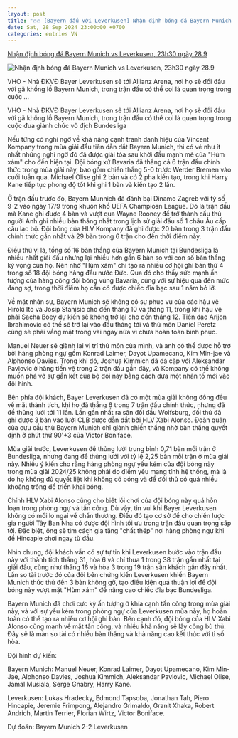 ```yaml
---
layout: post
title: "🔥🔥 [Bayern đấu với Leverkusen] Nhận định bóng đá Bayern Munich vs Leverkusen, 23h30 ngày 28.9"
date: Sat, 28 Sep 2024 23:00:00 +0700
categories: entries VN
---
```

[Nhận định bóng đá Bayern Munich vs Leverkusen, 23h30 ngày 28.9](https://baovanhoa.vn/the-thao/nhan-dinh-tran-dau-bayern-munich-vs-leverkusen-23h30-ngay-289-buoc-ngoat-den-som-106636.html)

![Nhận định bóng đá Bayern Munich vs Leverkusen, 23h30 ngày 28.9](https://static.baovanhoa.vn/zoom/1200_630/Uploaded/ngoctrung/2024_09_28/bm-vs-lvk-2_HQEK.jpg)

VHO - Nhà ĐKVĐ Bayer Leverkusen sẽ tới Allianz Arena, nơi họ sẽ đối đầu với gã khổng lồ Bayern Munich, trong trận đấu có thể coi là quan trọng trong cuộc ...

VHO - Nhà ĐKVĐ Bayer Leverkusen sẽ tới Allianz Arena, nơi họ sẽ đối đầu với gã khổng lồ Bayern Munich, trong trận đấu có thể coi là quan trọng trong cuộc đua giành chức vô địch Bundesliga

Nếu từng có nghi ngờ về khả năng cạnh tranh danh hiệu của Vincent Kompany trong mùa giải đầu tiên dẫn dắt Bayern Munich, thì có vẻ như ít nhất những nghi ngờ đó đã được giải tỏa sau khởi đầu mạnh mẽ của "Hùm xám" cho đến hiện tại. Đội bóng xứ Bavaria đã thắng cả 6 trận đấu chính thức trong mùa giải này, bao gồm chiến thắng 5-0 trước Werder Bremen vào cuối tuần qua. Michael Olise ghi 2 bàn và có 2 pha kiến tạo, trong khi Harry Kane tiếp tục phong độ tốt khi ghi 1 bàn và kiến tạo 2 lần.

Ở trận đấu trước đó, Bayern Munnich đã đánh bại Dinamo Zagreb với tỷ số 9-2 vào ngày 17/9 trong khuôn khổ UEFA Champiosn League. Đó là trận đấu mà Kane ghi được 4 bàn và vượt qua Wayne Rooney để trở thành cầu thủ người Anh ghi nhiều bàn thắng nhất trong lịch sử giải đấu số 1 châu Âu cấp câu lạc bộ. Đội bóng của HLV Kompany đã ghi được 20 bàn trong 3 trận đấu chính thức gần nhất và 29 bàn trong 6 trận cho đến thời điểm này.

Điều thú vị là, tổng số 16 bàn thắng của Bayern Munich tại Bundesliga là nhiều nhất giải đấu nhưng lại nhiều hơn gần 6 bàn so với con số bàn thắng kỳ vọng của họ. Nên nhớ "Hùm xám" chỉ tạo ra nhiều cơ hội ghi bàn thứ 4 trong số 18 đội bóng hàng đầu nước Đức. Qua đó cho thấy sức mạnh ấn tượng của hàng công đội bóng vùng Bavaria, cùng với sự hiệu quả đến mức đáng sợ, trong thời điểm họ cần có được chiếc đĩa bạc sau 1 năm bỏ lỡ.

Về mặt nhân sự, Bayern Munich sẽ không có sự phục vụ của các hậu vệ Hiroki Ito và Josip Stanisic cho đến tháng 10 và tháng 11, trong khi hậu vệ phải Sacha Boey dự kiến sẽ không trở lại cho đến tháng 12. Tiền đạo Arijon Ibrahimovic có thể sẽ trở lại vào đầu tháng tới và thủ môn Daniel Peretz cũng sẽ phải vắng mặt trong vài ngày nữa vì chưa hoàn toàn bình phục.

Manuel Neuer sẽ giành lại vị trí thủ môn của mình, và anh có thể được hỗ trợ bởi hàng phòng ngự gồm Konrad Laimer, Dayot Upamecano, Kim Min-jae và Alphonso Davies. Trong khi đó, Joshua Kimmich đã đá cặp với Aleksandar Pavlovic ở hàng tiền vệ trong 2 trận đấu gần đây, và Kompany có thể không muốn phá vỡ sự gắn kết của bộ đôi này bằng cách đưa một nhân tố mới vào đội hình.

Bên phía đội khách, Bayer Leverkusen đã có một mùa giải không đồng đều về mặt thành tích, khi họ đã thắng 6 trong 7 trận đấu chính thức, nhưng đã để thủng lưới tới 11 lần. Lần gần nhất ra sân đối đầu Wolfsburg, đối thủ đã ghi được 3 bàn vào lưới CLB được dẫn dắt bởi HLV Xabi Alonso. Đoàn quân của cựu cầu thủ Bayern Munich chỉ giành chiến thắng nhờ bàn thắng quyết định ở phút thứ 90'+3 của Victor Boniface.

Mùa giải trước, Leverkusen để thủng lưới trung bình 0,71 bàn mỗi trận ở Bundesliga, nhưng đang để thủng lưới với tỷ lệ 2,25 bàn mỗi trận ở mùa giải này. Nhiều ý kiến cho rằng hàng phòng ngự yếu kém của đội bóng này trong mùa giải 2024/25 không phải do điểm yếu mang tính hệ thống, mà là do họ không đủ quyết liệt khi không có bóng và để đối thủ có quá nhiều khoảng trống để triển khai bóng.

Chính HLV Xabi Alonso cũng cho biết lối chơi của đội bóng này quá hỗn loạn trong phòng ngự và tấn công. Dù vậy, tin vui khi Bayer Leverkusen không có mối lo ngại về chấn thương. Điều đó tạo cơ sở để cho chiến lược gia người Tây Ban Nha có được đội hình tối ưu trong trận đấu quan trọng sắp tới. Đặc biệt, ông sẽ tìm cách gia tăng "chất thép" nơi hàng phòng ngự khi để Hincapie chơi ngay từ đầu.

Nhìn chung, đội khách vẫn có sự tự tin khi Leverkusen bước vào trận đấu này với thành tích thắng 31, hòa 6 và chỉ thua 1 trong 38 trận gần nhất tại giải đấu, cũng như thắng 16 và hòa 3 trong 19 trận sân khách gần đây nhất. Lần so tài trước đó của đôi bên chứng kiến Leverkusen khiến Bayern Munich thúc thủ đến 3 bàn không gỡ, tạo điều kiện quá thuận lợi để đội bóng này vượt mặt "Hùm xám" để nâng cao chiếc đĩa bạc Bundesliga.

Bayern Munich đã chơi cực kỳ ấn tượng ở khía cạnh tấn công trong mùa giải này, và với sự yếu kém trong phòng ngự của Leverkusen mùa này, họ hoàn toàn có thể tạo ra nhiều cơ hội ghi bàn. Bên cạnh đó, đội bóng của HLV Xabi Alonso cũng mạnh về mặt tấn công, và nhiều khả năng sẽ lấy công bù thủ. Đây sẽ là màn so tài có nhiều bàn thắng và khả năng cao kết thúc với tỉ số hòa.

Đội hình dự kiến:

Bayern Munich: Manuel Neuer, Konrad Laimer, Dayot Upamecano, Kim Min-Jae, Alphonso Davies, Joshua Kimmich, Aleksandar Pavlovic, Michael Olise, Jamal Musiala, Serge Gnabry, Harry Kane.

Leverkusen: Lukas Hradecky, Edmond Tapsoba, Jonathan Tah, Piero Hincapie, Jeremie Frimpong, Alejandro Grimaldo, Granit Xhaka, Robert Andrich, Martin Terrier, Florian Wirtz, Victor Boniface.

Dự đoán: Bayern Munich 2-2 Leverkusen

